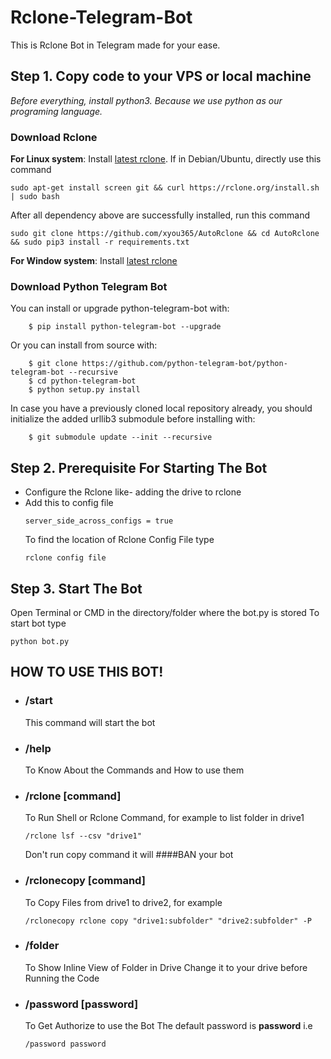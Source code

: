 # Rclone-Telegram-Bot
This is Rclone Bot in Telegram made for your ease.


Step 1. Copy code to your VPS or local machine
---------------------------------
_Before everything, install python3. Because we use python as our programing language._

### Download Rclone ###

**For Linux system**: Install
[latest rclone](https://rclone.org/downloads/#script-download-and-install). 
If in Debian/Ubuntu, directly use this command
```
sudo apt-get install screen git && curl https://rclone.org/install.sh | sudo bash
```
After all dependency above are successfully installed, run this command
```
sudo git clone https://github.com/xyou365/AutoRclone && cd AutoRclone && sudo pip3 install -r requirements.txt
```

**For Window system**: Install
[latest rclone](https://rclone.org/downloads/)


### Download Python Telegram Bot ###
You can install or upgrade python-telegram-bot with:
```
    $ pip install python-telegram-bot --upgrade
```
Or you can install from source with:
```
    $ git clone https://github.com/python-telegram-bot/python-telegram-bot --recursive
    $ cd python-telegram-bot
    $ python setup.py install
```
In case you have a previously cloned local repository already, you should initialize the added urllib3 submodule before installing with:
```
    $ git submodule update --init --recursive
```
Step 2. Prerequisite For Starting The Bot
---------------------------------
* Configure the Rclone like- adding the drive to rclone
* Add this to config file 
  ```
  server_side_across_configs = true
  ```
  To find the location of Rclone Config File type
  ```
  rclone config file
  ```

Step 3. Start The Bot
---------------------------------
Open Terminal or CMD in the directory/folder where the bot.py is stored
To start bot type 
```
python bot.py
```
HOW TO USE THIS BOT!
---------------------------------
* ### /start ###
  This command will start the bot 

* ###  /help  ###
  To Know About the Commands and How to use them
* ### /rclone [command]
  To Run Shell or Rclone Command, for example to list folder in drive1
  ```
  /rclone lsf --csv "drive1"
  ```
  Don't run copy command it will ####BAN your bot
* ### /rclonecopy [command] ###
  To Copy Files from drive1 to drive2, for example
  ```
  /rclonecopy rclone copy "drive1:subfolder" "drive2:subfolder" -P
  ```
* ### /folder ###
  To Show Inline View of Folder in Drive
  Change it to your drive before Running the Code 
* ### /password [password] ###
  To Get Authorize to use the Bot
  The default password is **password**
  i.e
  ```
  /password password
  ```
  
